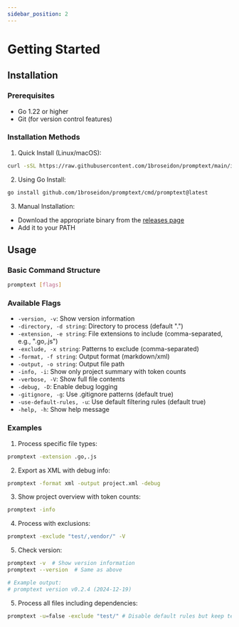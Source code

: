 ```yaml
---
sidebar_position: 2
---
```


# Getting Started

## Installation

### Prerequisites

- Go 1.22 or higher
- Git (for version control features)

### Installation Methods

1. Quick Install (Linux/macOS):

```bash
curl -sSL https://raw.githubusercontent.com/1broseidon/promptext/main/install.sh | bash
```

2. Using Go Install:

```bash
go install github.com/1broseidon/promptext/cmd/promptext@latest
```

3. Manual Installation:

- Download the appropriate binary from the [releases page](https://github.com/1broseidon/promptext/releases)
- Add it to your PATH

## Usage

### Basic Command Structure

```bash
promptext [flags]
```

### Available Flags

- `-version, -v`: Show version information
- `-directory, -d string`: Directory to process (default ".")
- `-extension, -e string`: File extensions to include (comma-separated, e.g., ".go,.js")
- `-exclude, -x string`: Patterns to exclude (comma-separated)
- `-format, -f string`: Output format (markdown/xml)
- `-output, -o string`: Output file path
- `-info, -i`: Show only project summary with token counts
- `-verbose, -V`: Show full file contents
- `-debug, -D`: Enable debug logging
- `-gitignore, -g`: Use .gitignore patterns (default true)
- `-use-default-rules, -u`: Use default filtering rules (default true)
- `-help, -h`: Show help message

### Examples

1. Process specific file types:

```bash
promptext -extension .go,.js
```

2. Export as XML with debug info:

```bash
promptext -format xml -output project.xml -debug
```

3. Show project overview with token counts:

```bash
promptext -info
```

4. Process with exclusions:

```bash
promptext -exclude "test/,vendor/" -V
```

5. Check version:

```bash
promptext -v  # Show version information
promptext --version  # Same as above

# Example output:
# promptext version v0.2.4 (2024-12-19)
```

5. Process all files including dependencies:

```bash
promptext -u=false -exclude "test/" # Disable default rules but keep test/ excluded
```
